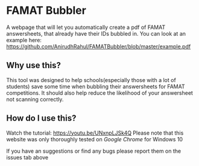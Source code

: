 # FAMAT Bubbler
A webpage that will let you automatically create a pdf of FAMAT answersheets, that already have their IDs bubbled in.
You can look at an example here: https://github.com/AnirudhRahul/FAMATBubbler/blob/master/example.pdf
## Why use this?
This tool was designed to help schools(especially those with a lot of students) save some time when bubbling their answersheets for FAMAT competitions. It should also help reduce the likelihood of your answersheet not scanning correctly.
## How do I use this?
Watch the tutorial: https://youtu.be/UNxnpLJSk4Q
Please note that this website was only thoroughly tested on _Google Chrome_ for Windows 10

If you have an suggestions or find any bugs please report them on the issues tab above


